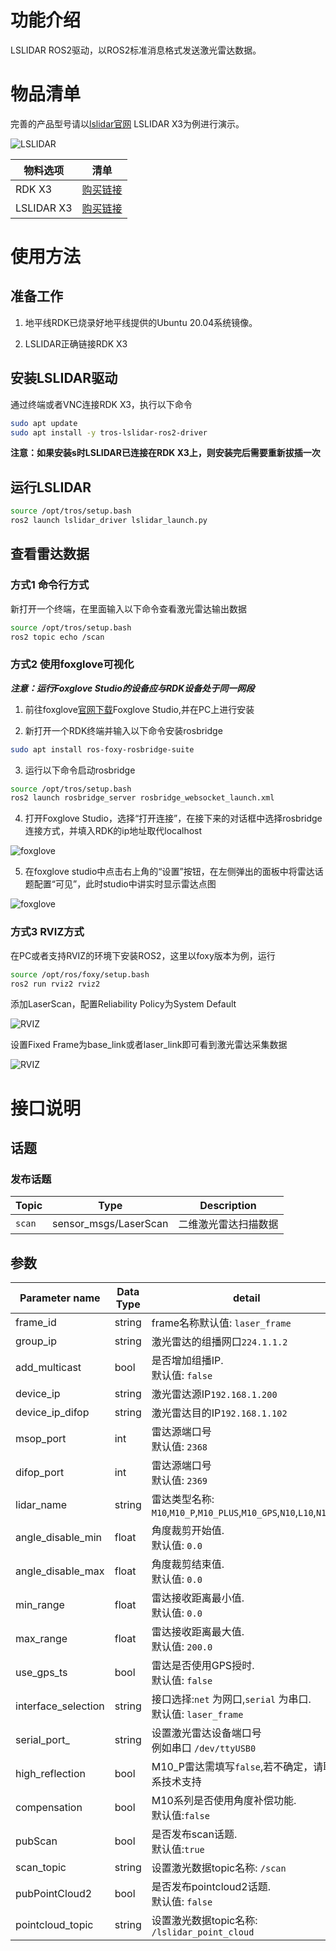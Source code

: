 # 功能介绍

LSLIDAR ROS2驱动，以ROS2标准消息格式发送激光雷达数据。

# 物品清单

完善的产品型号请以[lslidar官网](https://www.leishen-lidar.com/tof) LSLIDAR X3为例进行演示。

![LSLIDAR](images/lslidar.jpg  "v")

| 物料选项    | 清单      | 
| ------- | ------------ | 
| RDK X3  | [购买链接](https://developer.horizon.ai/sunrise) | 
| LSLIDAR X3 | [购买链接](https://www.leishen-lidar.com/tof/73) | 

# 使用方法

## 准备工作

1. 地平线RDK已烧录好地平线提供的Ubuntu 20.04系统镜像。

2. LSLIDAR正确链接RDK X3

## 安装LSLIDAR驱动

通过终端或者VNC连接RDK X3，执行以下命令

```bash
sudo apt update
sudo apt install -y tros-lslidar-ros2-driver
```
**注意：如果安装s时LSLIDAR已连接在RDK X3上，则安装完后需要重新拔插一次**

## 运行LSLIDAR

```bash
source /opt/tros/setup.bash
ros2 launch lslidar_driver lslidar_launch.py
```

## 查看雷达数据

### 方式1 命令行方式

新打开一个终端，在里面输入以下命令查看激光雷达输出数据

```bash
source /opt/tros/setup.bash
ros2 topic echo /scan
```
### 方式2 使用foxglove可视化

***注意：运行Foxglove Studio的设备应与RDK设备处于同一网段***

1. 前往foxglove[官网下载](https://foxglove.dev/download)Foxglove Studio,并在PC上进行安装

2. 新打开一个RDK终端并输入以下命令安装rosbridge

```bash
sudo apt install ros-foxy-rosbridge-suite
```

3. 运行以下命令启动rosbridge

```bash
source /opt/tros/setup.bash
ros2 launch rosbridge_server rosbridge_websocket_launch.xml
```
4. 打开Foxglove Studio，选择“打开连接”，在接下来的对话框中选择rosbridge连接方式，并填入RDK的ip地址取代localhost

![foxglove](images/foxglove_1.jpg  "CONFIG")

5. 在foxglove studio中点击右上角的“设置”按钮，在左侧弹出的面板中将雷达话题配置“可见”，此时studio中讲实时显示雷达点图

![foxglove](images/foxglove_show.jpg  "CONFIG")

### 方式3 RVIZ方式

在PC或者支持RVIZ的环境下安装ROS2，这里以foxy版本为例，运行

```bash
source /opt/ros/foxy/setup.bash
ros2 run rviz2 rviz2
```

添加LaserScan，配置Reliability Policy为System Default

![RVIZ](images/rviz.png  "CONFIG")

设置Fixed Frame为base_link或者laser_link即可看到激光雷达采集数据

![RVIZ](images/lidar_rviz.png  "CONFIG")


# 接口说明

## 话题

### 发布话题
| Topic                | Type                    | Description                                      |
|----------------------|-------------------------|--------------------------------------------------|
| `scan`               | sensor_msgs/LaserScan   | 二维激光雷达扫描数据                |


## 参数
| Parameter name | Data Type | detail                                                       |
| -------------- | ------- | ------------------------------------------------------------ |
| frame_id     | string | frame名称默认值: `laser_frame` |
| group_ip     | string | 激光雷达的组播网口`224.1.1.2`|
| add_multicast  | bool | 是否增加组播IP. <br/>默认值: `false` |
| device_ip     | string | 激光雷达源IP`192.168.1.200`|
| device_ip_difop   | string | 激光雷达目的IP`192.168.1.102`|
| msop_port     | int | 雷达源端口号 <br/>默认值: `2368` |
| difop_port     | int | 雷达源端口号 <br/>默认值: `2369` |
| lidar_name     | string | 雷达类型名称: `M10`,`M10_P`,`M10_PLUS`,`M10_GPS`,`N10`,`L10`,`N10_P` |
| angle_disable_min     | float | 角度裁剪开始值.<br/>默认值: `0.0` |
| angle_disable_max     | float | 角度裁剪结束值.<br/>默认值: `0.0` |
| min_range     | float | 雷达接收距离最小值.<br/>默认值: `0.0` |
| max_range     | float | 雷达接收距离最大值.<br/>默认值: `200.0` |
| use_gps_ts  | bool | 雷达是否使用GPS授时. <br/>默认值: `false` |
| interface_selection     | string | 接口选择:`net` 为网口,`serial` 为串口. <br/>默认值: `laser_frame` |
| serial_port_     | string | 设置激光雷达设备端口号<br/>例如串口 `/dev/ttyUSB0` |
| high_reflection  | bool | M10_P雷达需填写`false`,若不确定，请联系技术支持 |
| compensation  | bool | M10系列是否使用角度补偿功能.<br/>默认值:`false` |
| pubScan  | bool | 是否发布scan话题.<br/>默认值:`true` |
| scan_topic     | string | 设置激光数据topic名称: `/scan` |
| pubPointCloud2  | bool | 是否发布pointcloud2话题. <br/>默认值: `false` |
| pointcloud_topic     | string | 设置激光数据topic名称: `/lslidar_point_cloud` |

